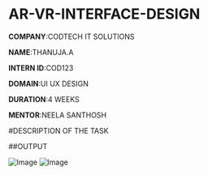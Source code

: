 # AR-VR-INTERFACE-DESIGN

**COMPANY**:CODTECH IT SOLUTIONS

**NAME**:THANUJA.A

**INTERN ID**:COD123

**DOMAIN**:UI UX DESIGN

**DURATION**:4 WEEKS

**MENTOR**:NEELA SANTHOSH

#DESCRIPTION OF THE TASK 

##OUTPUT

![Image](https://github.com/user-attachments/assets/68d62f67-06fe-4972-bb08-848d82591b1b)
![Image](https://github.com/user-attachments/assets/1d3223bd-1fd9-45f8-8039-33c6d91244ca)
